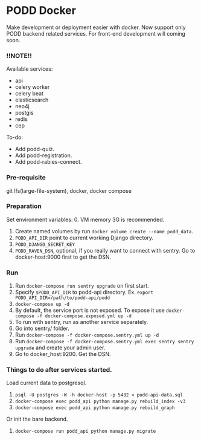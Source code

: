 # PODD Docker
Make development or deployment easier with docker. Now support only PODD backend
related services. For front-end development will coming soon.

### !!NOTE!!
Available services:
  - api
  - celery worker
  - celery beat
  - elasticsearch
  - neo4j
  - postgis
  - redis
  - cep

To-do:
  - Add podd-quiz.
  - Add podd-registration.
  - Add podd-rabies-connect.

### Pre-requisite
git lfs(large-file-system), docker, docker compose

### Preparation
Set environment variables:
  0. VM memory 3G is recommended.
  1. Create named volumes by run `docker volume create --name podd_data`.
  2. `PODD_API_DIR` point to current working Django directory.
  3. `PODD_DJANGO_SECRET_KEY`
  4. `PODD_RAVEN_DSN`, optional, if you really want to connect with sentry. Go to docker-host:9000 first to get the DSN.

### Run
1. Run `docker-compose run sentry upgrade` on first start.
2. Specify `$PODD_API_DIR` to podd-api directory. Ex. `export PODD_API_DIR=/path/to/podd-api/podd`
3. `docker-compose up -d`
4. By default, the service port is not exposed. To expose it use `docker-compose -f docker-compose.exposed.yml up -d`
5. To run with sentry, run as another service separately.
  1. Go into sentry/ folder.
  2. Run `docker-compose -f docker-compose.sentry.yml up -d`
  3. Run `docker-compose -f docker-compose.sentry.yml exec sentry sentry upgrade` and create your admin user.
  4. Go to docker_host:9200. Get the DSN.

### Things to do after services started.
Load current data to postgresql.
  1. `psql -U postgres -W -h docker-host -p 5432 < podd-api-data.sql`
  2. `docker-compose exec podd_api python manage.py rebuild_index -v3`
  3. `docker-compose exec podd_api python manage.py rebuild_graph`

Or init the bare backend.
  1. `docker-compose run podd_api python manage.py migrate`
